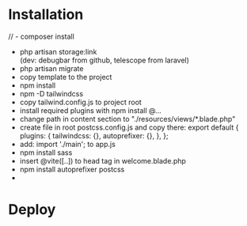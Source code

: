 # Installation
// - composer install
- php artisan storage:link
  <br>(dev: debugbar from github, telescope from laravel)
- php artisan migrate
- copy template to the project
- npm install
- npm -D tailwindcss
- copy tailwind.config.js to project root
- install required plugins with npm install @...
- change path in content section to "./resources/views/*.blade.php"
- create file in root postcss.config.js and copy there: export default {
  plugins: {
  tailwindcss: {},
  autoprefixer: {},
  },
  };
- add: import './main'; to app.js
- npm install sass
- insert @vite([..]) to head tag in welcome.blade.php
- npm install autoprefixer postcss
- 

# Deploy

